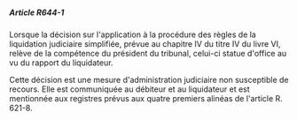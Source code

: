 ##### Article R644-1

Lorsque la décision sur l'application à la procédure des règles de la liquidation judiciaire simplifiée, prévue au chapitre IV du titre IV du livre VI, relève de la compétence du président du tribunal, celui-ci statue d'office au vu du rapport du liquidateur.

Cette décision est une mesure d'administration judiciaire non susceptible de recours. Elle est communiquée au débiteur et au liquidateur et est mentionnée aux registres prévus aux quatre premiers alinéas de l'article R. 621-8.

